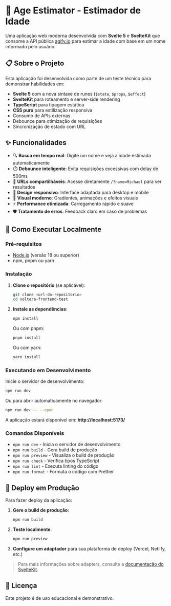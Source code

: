 # 🔮 Age Estimator - Estimador de Idade

Uma aplicação web moderna desenvolvida com **Svelte 5** e **SvelteKit** que consome a API pública [agify.io](https://agify.io/) para estimar a idade com base em um nome informado pelo usuário.

## 📋 Sobre o Projeto

Esta aplicação foi desenvolvida como parte de um teste técnico para demonstrar habilidades em:

- **Svelte 5** com a nova sintaxe de runes (`$state`, `$props`, `$effect`)
- **SvelteKit** para roteamento e server-side rendering
- **TypeScript** para tipagem estática
- **CSS puro** para estilização responsiva
- Consumo de APIs externas
- Debounce para otimização de requisições
- Sincronização de estado com URL

## ✨ Funcionalidades

- 🔍 **Busca em tempo real**: Digite um nome e veja a idade estimada automaticamente
- ⏱️ **Debounce inteligente**: Evita requisições excessivas com delay de 500ms
- 🔗 **URLs compartilháveis**: Acesse diretamente `/?name=Michael` para ver resultados
- 📱 **Design responsivo**: Interface adaptada para desktop e mobile
- 🎨 **Visual moderno**: Gradientes, animações e efeitos visuais
- ⚡ **Performance otimizada**: Carregamento rápido e suave
- 🛡️ **Tratamento de erros**: Feedback claro em caso de problemas

## 🚀 Como Executar Localmente

### Pré-requisitos

- [Node.js](https://nodejs.org/) (versão 18 ou superior)
- npm, pnpm ou yarn

### Instalação

1. **Clone o repositório** (se aplicável):

   ```bash
   git clone <url-do-repositorio>
   cd voltera-frontend-test
   ```

2. **Instale as dependências**:

   ```bash
   npm install
   ```

   Ou com pnpm:

   ```bash
   pnpm install
   ```

   Ou com yarn:

   ```bash
   yarn install
   ```

### Executando em Desenvolvimento

Inicie o servidor de desenvolvimento:

```bash
npm run dev
```

Ou para abrir automaticamente no navegador:

```bash
npm run dev -- --open
```

A aplicação estará disponível em: **http://localhost:5173/**

### Comandos Disponíveis

- `npm run dev` - Inicia o servidor de desenvolvimento
- `npm run build` - Gera build de produção
- `npm run preview` - Visualiza o build de produção
- `npm run check` - Verifica tipos TypeScript
- `npm run lint` - Executa linting do código
- `npm run format` - Formata o código com Prettier

## 🚀 Deploy em Produção

Para fazer deploy da aplicação:

1. **Gere o build de produção**:

   ```bash
   npm run build
   ```

2. **Teste localmente**:

   ```bash
   npm run preview
   ```

3. **Configure um adaptador** para sua plataforma de deploy (Vercel, Netlify, etc.)

> Para mais informações sobre adapters, consulte a [documentação do SvelteKit](https://svelte.dev/docs/kit/adapters).

## 📄 Licença

Este projeto é de uso educacional e demonstrativo.
